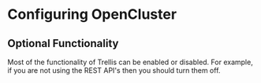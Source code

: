 # Configuring OpenCluster

## Optional Functionality

Most of the functionality of Trellis can be enabled or disabled.  For example, if you are not using the REST API's then you should turn them off.
